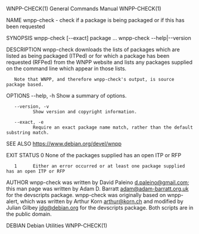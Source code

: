 WNPP-CHECK(1)                                                 General Commands Manual                                                WNPP-CHECK(1)

NAME
       wnpp-check - check if a package is being packaged or if this has been requested

SYNOPSIS
       wnpp-check [--exact] package ...
       wnpp-check --help|--version

DESCRIPTION
       wnpp-check  downloads  the  lists  of packages which are listed as being packaged (ITPed) or for which a package has been requested (RFPed)
       from the WNPP website and lists any packages supplied on the command line which appear in those lists.

       Note that WNPP, and therefore wnpp-check's output, is source package based.

OPTIONS
       --help, -h
              Show a summary of options.

       --version, -v
              Show version and copyright information.

       --exact, -e
              Require an exact package name match, rather than the default substring match.

SEE ALSO
       https://www.debian.org/devel/wnpp

EXIT STATUS
       0      None of the packages supplied has an open ITP or RFP

       1      Either an error occurred or at least one package supplied has an open ITP or RFP

AUTHOR
       wnpp-check was written by David Paleino <d.paleino@gmail.com>; this man page was written by Adam D. Barratt <adam@adam-barratt.org.uk>  for
       the  devscripts  package.  wnpp-check was originally based on wnpp-alert, which was written by Arthur Korn <arthur@korn.ch> and modified by
       Julian Gilbey <jdg@debian.org> for the devscripts package.  Both scripts are in the public domain.

DEBIAN                                                           Debian Utilities                                                    WNPP-CHECK(1)
